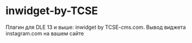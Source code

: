 # inwidget-by-TCSE
Плагин для DLE 13 и выше: inwidget by TCSE-cms.com. Вывод виджета instagram.com на вашем сайте
